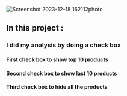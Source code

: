 ![Screenshot 2023-12-18 162112photo](https://github.com/Marwaaah/Analysis-by-excel/assets/68570897/e93b6f2e-101f-43bb-9995-0d03c59a7bd4)
## In this project :
### I did my analysis by doing a check box  
#### First check box to show top 10 products 
#### Second check box to show last 10 products 
#### Third check box to hide all the products

